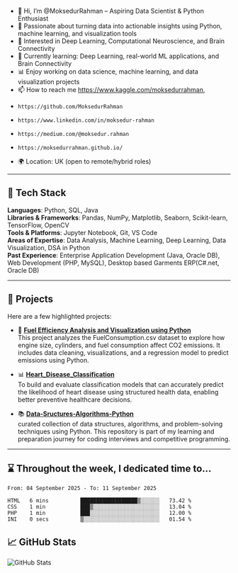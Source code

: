 - 👋 Hi, I’m @MoksedurRahman – Aspiring Data Scientist & Python Enthusiast
- 🔭 Passionate about turning data into actionable insights using Python, machine learning, and visualization tools
- 👀 Interested in Deep Learning, Computational Neuroscience, and Brain Connectivity
- 🌱 Currently learning: Deep Learning, real-world ML applications, and Brain Connectivity
- 📊 Enjoy working on data science, machine learning, and data visualization projects
- 📫 How to reach me https://www.kaggle.com/moksedurrahman, 
-     https://github.com/MoksedurRahman
-     https://www.linkedin.com/in/moksedur-rahman
-     https://medium.com/@moksedur.rahman
-     https://moksedurrahman.github.io/
- 🌍 Location: UK (open to remote/hybrid roles)
<!---
MoksedurRahman/MoksedurRahman is a ✨ special ✨ repository because its `README.md` (this file) appears on your GitHub profile.
You can click the Preview link to take a look at your changes.
--->

---

## 🧰 Tech Stack

**Languages**: Python, SQL, Java  
**Libraries & Frameworks**: Pandas, NumPy, Matplotlib, Seaborn, Scikit-learn, TensorFlow, OpenCV  
**Tools & Platforms**: Jupyter Notebook, Git, VS Code  
**Areas of Expertise**: Data Analysis, Machine Learning, Deep Learning, Data Visualization, DSA in Python  
**Past Experience**: Enterprise Application Development (Java, Oracle DB), Web Development (PHP, MySQL), Desktop based Garments ERP(C#.net, Oracle DB)

---

## 🔧 Projects

Here are a few highlighted projects:

- 🚗 [**Fuel Efficiency Analysis and Visualization using Python**](https://github.com/MoksedurRahman/fuel-consumption-analysis)  
  This project analyzes the FuelConsumption.csv dataset to explore how engine size, cylinders, and fuel consumption affect CO2 emissions. It includes data cleaning, visualizations, and a regression model to predict emissions using Python.

- 📊 [**Heart_Disease_Classification**](https://github.com/MoksedurRahman/heart_disease_classification)  
  To build and evaluate classification models that can accurately predict the likelihood of heart disease using structured health data, enabling better preventive healthcare decisions.

- 📚 [**Data-Sructures-Algorithms-Python**](https://github.com/MoksedurRahman/data-structures-algorithms-python.git)  
  curated collection of data structures, algorithms, and problem-solving techniques using Python. This repository is part of my learning and preparation journey for coding interviews and competitive programming.

---

## ⌛ Throughout the week, I dedicated time to...

<!--START_SECTION:waka-->

```true
From: 04 September 2025 - To: 11 September 2025

HTML   6 mins          ██████████████████▒░░░░░░   73.42 %
CSS    1 min           ███▒░░░░░░░░░░░░░░░░░░░░░   13.04 %
PHP    1 min           ███░░░░░░░░░░░░░░░░░░░░░░   12.00 %
INI    0 secs          ▒░░░░░░░░░░░░░░░░░░░░░░░░   01.54 %
```

<!--END_SECTION:waka-->



## 📈 GitHub Stats

![GitHub Stats](https://github-readme-stats.vercel.app/api?username=MoksedurRahman&show_icons=true&theme=tokyonight)

